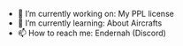 - 🔭 I’m currently working on: My PPL license
- 🌱 I’m currently learning: About Aircrafts
- 📫 How to reach me: Endernah (Discord)

